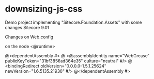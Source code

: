 # downsizing-js-css
Demo project implementing "Sitecore.Foundation.Assets" with some changes 
Sitecore 9.01


Changes on Web.config

on the node <@runtime>

@<dependentAssembly #>
@    <@assemblyIdentity name="WebGrease" publicKeyToken="31bf3856ad364e35" culture="neutral" #/>
@    <bindingRedirect oldVersion="0.0.0.0-1.5.1.25624" newVersion="1.6.5135.21930" #/>
@</dependentAssembly #>
